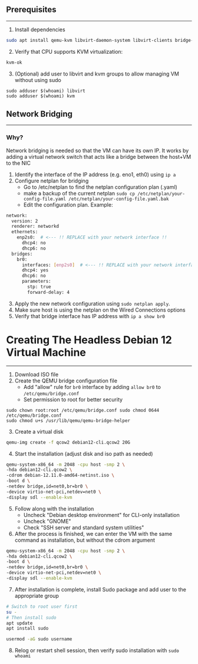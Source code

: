 ## Prerequisites
---
1. Install dependencies
```bash
sudo apt install qemu-kvm libvirt-daemon-system libvirt-clients bridge-utils virt-manager virtinst
```

2. Verify that CPU supports KVM virtualization:
```bash
kvm-ok
```
3. (Optional) add user to libvirt and kvm groups to allow managing VM without using sudo
```
sudo adduser $(whoami) libvirt
sudo adduser $(whoami) kvm
```


## Network Bridging
---
### Why?
Network bridging is needed so that the VM can have its own IP. It works by adding a virtual network switch that acts like a bridge between the host+VM to the NIC

1. Identify the interface of the IP address (e.g. eno1, eth0) using `ip a`
2. Configure netplan for bridging
	- Go to /etc/netplan to find the netplan configuration plan (.yaml)
	- make a backup of the current netplan
		`sudo cp /etc/netplan/your-config-file.yaml /etc/netplan/your-config-file.yaml.bak`
	- Edit the configuration plan. Example:
```bash
network:
  version: 2
  renderer: networkd
  ethernets:
    enp2s0:  # <--- !! REPLACE with your network interface !!
      dhcp4: no
      dhcp6: no
  bridges:
    br0:
      interfaces: [enp2s0]  # <--- !! REPLACE with your network interface !!
      dhcp4: yes
      dhcp6: no
      parameters:
        stp: true
        forward-delay: 4
```

3. Apply the new network configuration using `sudo netplan apply`. 
4. Make sure host is using the netplan on the Wired Connections options
5. Verify that bridge interface has IP address with `ip a show br0`

# Creating The Headless Debian 12 Virtual Machine
---
1. Download ISO file
2. Create the QEMU bridge configuration file
	- Add "allow" rule for `br0` interface by adding `allow br0` to `/etc/qemu/bridge.conf` 
	- Set permission to root for better security
```
sudo chown root:root /etc/qemu/bridge.conf sudo chmod 0644 /etc/qemu/bridge.conf
sudo chmod u+s /usr/lib/qemu/qemu-bridge-helper
```
3. Create a virtual disk
```bash
qemu-img create -f qcow2 debian12-cli.qcow2 20G
```
4. Start the installation (adjust disk and iso path as needed)
```bash
qemu-system-x86_64 -m 2048 -cpu host -smp 2 \
-hda debian12-cli.qcow2 \
-cdrom debian-12.11.0-amd64-netinst.iso \
-boot d \
-netdev bridge,id=net0,br=br0 \
-device virtio-net-pci,netdev=net0 \
-display sdl --enable-kvm
```
5. Follow along with the installation
	- Uncheck "Debian desktop environment" for CLI-only installation
	- Uncheck "GNOME"
	- Check "SSH server and standard system utilities"
6. After the process is finished, we can enter the VM with the same command as installation, but without the cdrom argument
```bash
qemu-system-x86_64 -m 2048 -cpu host -smp 2 \
-hda debian12-cli.qcow2 \
-boot d \
-netdev bridge,id=net0,br=br0 \
-device virtio-net-pci,netdev=net0 \
-display sdl --enable-kvm
```
7. After installation is complete, install Sudo package and add user to the appropriate group
```bash
# Switch to root user first
su -
# Then install sudo
apt update
apt install sudo

usermod -aG sudo username
```
8. Relog or restart shell session, then verify sudo installation with `sudo whoami` 